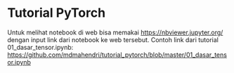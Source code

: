 # Tutorial PyTorch
Untuk melihat notebook di web bisa memakai https://nbviewer.jupyter.org/ dengan input link dari notebook ke web tersebut. Contoh link dari tutorial 01_dasar_tensor.ipynb: https://github.com/mdmahendri/tutorial_pytorch/blob/master/01_dasar_tensor.ipynb
